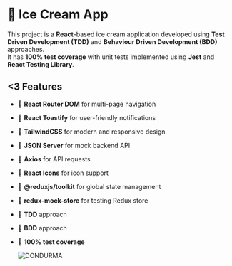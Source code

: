 # 🍦 Ice Cream App

This project is a **React**-based ice cream application developed using **Test Driven Development (TDD)** and **Behaviour Driven Development (BDD)** approaches.  
It has **100% test coverage** with unit tests implemented using **Jest** and **React Testing Library**.

## <3 Features

- 🍦 **React Router DOM** for multi-page navigation  
- 🍦 **React Toastify** for user-friendly notifications  
- 🍦 **TailwindCSS** for modern and responsive design  
- 🍦 **JSON Server** for mock backend API  
- 🍦 **Axios** for API requests  
- 🍦 **React Icons** for icon support  
- 🍦 **@reduxjs/toolkit** for global state management  
- 🍦 **redux-mock-store** for testing Redux store  
- 🍦 **TDD** approach  
- 🍦 **BDD** approach  
- 🍦 **100% test coverage**

  ![DONDURMA](https://github.com/user-attachments/assets/73855fa7-b2f6-4e63-a0ee-6e323e01e01d)
